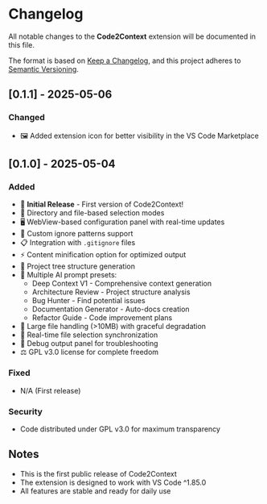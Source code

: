 # Changelog

All notable changes to the **Code2Context** extension will be documented in this file.

The format is based on [Keep a Changelog](https://keepachangelog.com/en/1.0.0/),
and this project adheres to [Semantic Versioning](https://semver.org/spec/v2.0.0.html).

## [0.1.1] - 2025-05-06

### Changed

- 🖼️ Added extension icon for better visibility in the VS Code Marketplace

## [0.1.0] - 2025-05-04

### Added

- 🚀 **Initial Release** - First version of Code2Context!
- 📁 Directory and file-based selection modes
- 🖥️ WebView-based configuration panel with real-time updates
- 🚫 Custom ignore patterns support
- 📋 Integration with `.gitignore` files
- ⚡ Content minification option for optimized output
- 🌳 Project tree structure generation
- 🤖 Multiple AI prompt presets:
  - Deep Context V1 - Comprehensive context generation
  - Architecture Review - Project structure analysis
  - Bug Hunter - Find potential issues
  - Documentation Generator - Auto-docs creation
  - Refactor Guide - Code improvement plans
- 💾 Large file handling (>10MB) with graceful degradation
- 🔄 Real-time file selection synchronization
- 🐛 Debug output panel for troubleshooting
- ⚖️ GPL v3.0 license for complete freedom

### Fixed

- N/A (First release)

### Security

- Code distributed under GPL v3.0 for maximum transparency

## Notes

- This is the first public release of Code2Context
- The extension is designed to work with VS Code ^1.85.0
- All features are stable and ready for daily use
